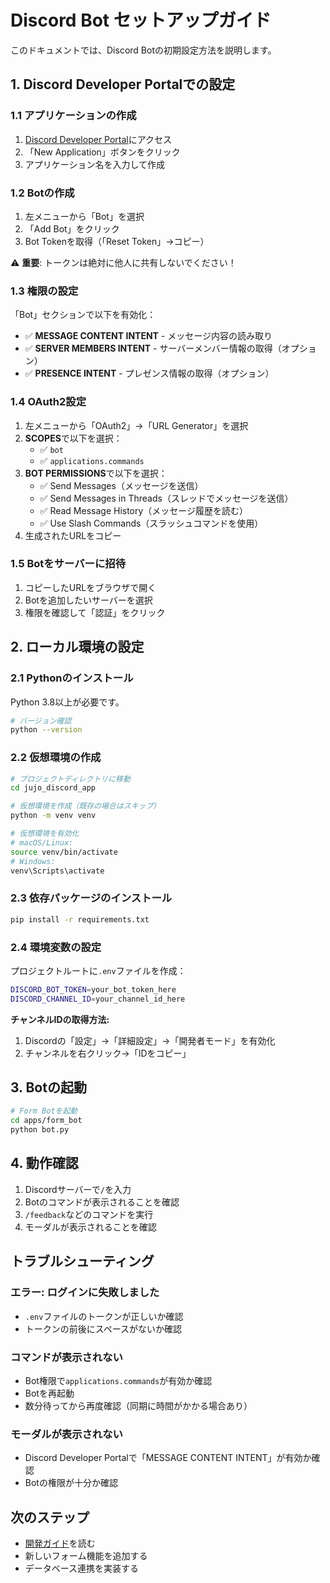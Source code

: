 # Discord Bot セットアップガイド

このドキュメントでは、Discord Botの初期設定方法を説明します。

## 1. Discord Developer Portalでの設定

### 1.1 アプリケーションの作成

1. [Discord Developer Portal](https://discord.com/developers/applications)にアクセス
2. 「New Application」ボタンをクリック
3. アプリケーション名を入力して作成

### 1.2 Botの作成

1. 左メニューから「Bot」を選択
2. 「Add Bot」をクリック
3. Bot Tokenを取得（「Reset Token」→コピー）

⚠️ **重要**: トークンは絶対に他人に共有しないでください！

### 1.3 権限の設定

「Bot」セクションで以下を有効化：

- ✅ **MESSAGE CONTENT INTENT** - メッセージ内容の読み取り
- ✅ **SERVER MEMBERS INTENT** - サーバーメンバー情報の取得（オプション）
- ✅ **PRESENCE INTENT** - プレゼンス情報の取得（オプション）

### 1.4 OAuth2設定

1. 左メニューから「OAuth2」→「URL Generator」を選択
2. **SCOPES**で以下を選択：
   - ✅ `bot`
   - ✅ `applications.commands`
3. **BOT PERMISSIONS**で以下を選択：
   - ✅ Send Messages（メッセージを送信）
   - ✅ Send Messages in Threads（スレッドでメッセージを送信）
   - ✅ Read Message History（メッセージ履歴を読む）
   - ✅ Use Slash Commands（スラッシュコマンドを使用）
4. 生成されたURLをコピー

### 1.5 Botをサーバーに招待

1. コピーしたURLをブラウザで開く
2. Botを追加したいサーバーを選択
3. 権限を確認して「認証」をクリック

## 2. ローカル環境の設定

### 2.1 Pythonのインストール

Python 3.8以上が必要です。

```bash
# バージョン確認
python --version
```

### 2.2 仮想環境の作成

```bash
# プロジェクトディレクトリに移動
cd jujo_discord_app

# 仮想環境を作成（既存の場合はスキップ）
python -m venv venv

# 仮想環境を有効化
# macOS/Linux:
source venv/bin/activate
# Windows:
venv\Scripts\activate
```

### 2.3 依存パッケージのインストール

```bash
pip install -r requirements.txt
```

### 2.4 環境変数の設定

プロジェクトルートに`.env`ファイルを作成：

```bash
DISCORD_BOT_TOKEN=your_bot_token_here
DISCORD_CHANNEL_ID=your_channel_id_here
```

**チャンネルIDの取得方法:**
1. Discordの「設定」→「詳細設定」→「開発者モード」を有効化
2. チャンネルを右クリック→「IDをコピー」

## 3. Botの起動

```bash
# Form Botを起動
cd apps/form_bot
python bot.py
```

## 4. 動作確認

1. Discordサーバーで`/`を入力
2. Botのコマンドが表示されることを確認
3. `/feedback`などのコマンドを実行
4. モーダルが表示されることを確認

## トラブルシューティング

### エラー: ログインに失敗しました

- `.env`ファイルのトークンが正しいか確認
- トークンの前後にスペースがないか確認

### コマンドが表示されない

- Bot権限で`applications.commands`が有効か確認
- Botを再起動
- 数分待ってから再度確認（同期に時間がかかる場合あり）

### モーダルが表示されない

- Discord Developer Portalで「MESSAGE CONTENT INTENT」が有効か確認
- Botの権限が十分か確認

## 次のステップ

- [開発ガイド](development.md)を読む
- 新しいフォーム機能を追加する
- データベース連携を実装する

